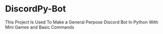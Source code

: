 # DiscordPy-Bot
This Project Is Used To Make a General Perpose Discord Bot In Python With Mini Games and Basic Commands 
